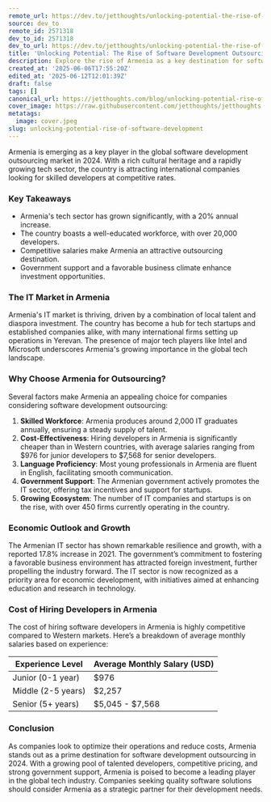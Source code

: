 ```yaml
---
remote_url: https://dev.to/jetthoughts/unlocking-potential-the-rise-of-software-development-outsourcing-in-armenia-for-2024-3fpd
source: dev_to
remote_id: 2571318
dev_to_id: 2571318
dev_to_url: https://dev.to/jetthoughts/unlocking-potential-the-rise-of-software-development-outsourcing-in-armenia-for-2024-3fpd
title: 'Unlocking Potential: The Rise of Software Development Outsourcing in Armenia for 2024'
description: Explore the rise of Armenia as a key destination for software development outsourcing in 2024, highlighting its skilled workforce, competitive costs, and government support.
created_at: '2025-06-06T17:55:20Z'
edited_at: '2025-06-12T12:01:39Z'
draft: false
tags: []
canonical_url: https://jetthoughts.com/blog/unlocking-potential-rise-of-software-development/
cover_image: https://raw.githubusercontent.com/jetthoughts/jetthoughts.github.io/master/content/blog/unlocking-potential-rise-of-software-development/cover.jpeg
metatags:
  image: cover.jpeg
slug: unlocking-potential-rise-of-software-development
---
```

Armenia is emerging as a key player in the global software development outsourcing market in 2024. With a rich cultural heritage and a rapidly growing tech sector, the country is attracting international companies looking for skilled developers at competitive rates.

### Key Takeaways

*   Armenia's tech sector has grown significantly, with a 20% annual increase.
*   The country boasts a well-educated workforce, with over 20,000 developers.
*   Competitive salaries make Armenia an attractive outsourcing destination.
*   Government support and a favorable business climate enhance investment opportunities.

### The IT Market in Armenia

Armenia's IT market is thriving, driven by a combination of local talent and diaspora investment. The country has become a hub for tech startups and established companies alike, with many international firms setting up operations in Yerevan. The presence of major tech players like Intel and Microsoft underscores Armenia's growing importance in the global tech landscape.

### Why Choose Armenia for Outsourcing?

Several factors make Armenia an appealing choice for companies considering software development outsourcing:

1.  **Skilled Workforce**: Armenia produces around 2,000 IT graduates annually, ensuring a steady supply of talent.
2.  **Cost-Effectiveness**: Hiring developers in Armenia is significantly cheaper than in Western countries, with average salaries ranging from $976 for junior developers to $7,568 for senior developers.
3.  **Language Proficiency**: Most young professionals in Armenia are fluent in English, facilitating smooth communication.
4.  **Government Support**: The Armenian government actively promotes the IT sector, offering tax incentives and support for startups.
5.  **Growing Ecosystem**: The number of IT companies and startups is on the rise, with over 450 firms currently operating in the country.

### Economic Outlook and Growth

The Armenian IT sector has shown remarkable resilience and growth, with a reported 17.8% increase in 2021. The government’s commitment to fostering a favorable business environment has attracted foreign investment, further propelling the industry forward. The IT sector is now recognized as a priority area for economic development, with initiatives aimed at enhancing education and research in technology.

### Cost of Hiring Developers in Armenia

The cost of hiring software developers in Armenia is highly competitive compared to Western markets. Here’s a breakdown of average monthly salaries based on experience:

| Experience Level | Average Monthly Salary (USD) |
| --- | --- |
| Junior (0-1 year) | $976 |
| Middle (2-5 years) | $2,257 |
| Senior (5+ years) | $5,045 - $7,568 |

### Conclusion

As companies look to optimize their operations and reduce costs, Armenia stands out as a prime destination for software development outsourcing in 2024. With a growing pool of talented developers, competitive pricing, and strong government support, Armenia is poised to become a leading player in the global tech industry. Companies seeking quality software solutions should consider Armenia as a strategic partner for their development needs.
